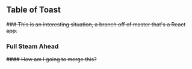 ## Table of Toast

~~### This is an interesting situation, a branch off of master that's a React app.~~

### Full Steam Ahead

~~#### How am I going to merge this?~~